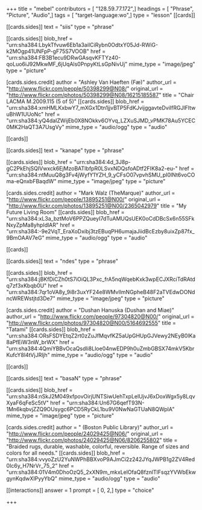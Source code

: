 +++
title = "mebel"
contributors = [ "128.59.77.172",]
headings = [ "Phrase", "Picture", "Audio",]
tags = [ "target-language:wo",]
type = "lesson"
[[cards]]

[[cards.sides]]
text = "siis"
type = "phrase"

[[cards.sides]]
blob_href = "urn:sha384:LbykTfvuw6Eb1a3aiICiRybn0OdtxY05Jd-RWiG-k2MOgp41UNFpP-gF75S7VOOB"
href = "urn:sha384:FB3B1ecu9DRwGAsqvKFTYz40-qoLuo6iJ92MkwMF_6jUqAls0PnpyKtLsGpNivUj"
mime_type = "image/jpeg"
type = "picture"

[cards.sides.credit]
author = "Ashley Van Haeften (Fæ)"
author_url = "http://www.flickr.com/people/50398299@N08/"
original_url = "http://www.flickr.com/photos/50398299@N08/16215185587"
title = "Chair LACMA M.2009.115 (5 of 5)"
[[cards.sides]]
blob_href = "urn:sha384:xmHMLKxbwY7_mXGx1Dtn1jjvBTP5FdKJvijggavteDviIfRGJlFltwuBhW1UUoNc"
href = "urn:sha384:yQ4daIZWijEb0X8NOkkv6OYvq_LZXuSJMD_vPMK78Au5YCEC0MK2HaQT3A7UsgVy"
mime_type = "audio/ogg"
type = "audio"

[[cards]]

[[cards.sides]]
text = "kanape"
type = "phrase"

[[cards.sides]]
blob_href = "urn:sha384:4d_3J8p-gC2PkEhjSQIVwxck6EjMzoBATIbfpR0LSvxNDQsfoADtf2FIK8a2-eu-"
href = "urn:sha384:ntMuuQ8g3Fv4jWyfY1YZH_9_yCFsO07vpvhSMU_pI0lNt6voCOma-eQnxbFBaqdW"
mime_type = "image/jpeg"
type = "picture"

[cards.sides.credit]
author = "Mark Walz (TheMarque)"
author_url = "http://www.flickr.com/people/13895251@N00/"
original_url = "http://www.flickr.com/photos/13895251@N00/2365042979"
title = "My Future Living Room"
[[cards.sides]]
blob_href = "urn:sha384:xL3a_bztMoV6PPZQueyI7dTuAMUQsUEK0oCdDBcSx6n55SFkNxyZpMa8yhpIdlAR"
href = "urn:sha384:-9e2VqT_EraXoDxibj3tzEBuqPH6umajaJiidBcEzby8uixZp87fx_9BmOAAV7eG"
mime_type = "audio/ogg"
type = "audio"

[[cards]]

[[cards.sides]]
text = "ndes"
type = "phrase"

[[cards.sides]]
blob_href = "urn:sha384:jBKfDiCZh0tS7iOiQL3Pxc_frA5nqWqebKxk3wpECJXRciTdRAtdq7zf3xKbqb0U"
href = "urn:sha384:7qr1oVA8y_9i8r3uxYF24e8WMvIlmNGpheB48F2aTVEdwDONdncWREWstjtd3De7"
mime_type = "image/jpeg"
type = "picture"

[cards.sides.credit]
author = "Dushan Hanuska (Dushan and Miae)"
author_url = "http://www.flickr.com/people/97304820@N00/"
original_url = "http://www.flickr.com/photos/97304820@N00/5164692555"
title = "Tatami"
[[cards.sides]]
blob_href = "urn:sha384:ORsFSDYEtqZ2rt0zZuJfMqvfKZ5aUpGHUpGJVewy2NEyB0lKa8aPfEiW3nW_brWX"
href = "urn:sha384:4QmiYBBvOcaQsdIi8Lloe04nwEDP9h0uZmbGBSX74mkV5KbrKufcY8l4tVjJRljh"
mime_type = "audio/ogg"
type = "audio"

[[cards]]

[[cards.sides]]
text = "basaN"
type = "phrase"

[[cards.sides]]
blob_href = "urn:sha384:nSkJ2M049xfpovOirjUNTSiwUehTxpLelUjvJ6xDoxWgx5y8LqvXyaF6qFeSc5tV"
href = "urn:sha384:Un67G6qefT93N-1Mn6kqbvjZZQ9OUsygc6PCD5RyCkL1bu9V0NwNaGTUaN8QWpIA"
mime_type = "image/jpeg"
type = "picture"

[cards.sides.credit]
author = " (Boston Public Library)"
author_url = "http://www.flickr.com/people/24029425@N06/"
original_url = "http://www.flickr.com/photos/24029425@N06/8206255802"
title = "Braided rugs, durable, washable, colorful, reversible. Range of sizes and colors for all needs."
[[cards.sides]]
blob_href = "urn:sha384:vvyoZzU2YuNWPhBBXvoP9AJmCi2z242JYqJWPB1g2ZV4Red0Ic6y_H7NrVr_75_2"
href = "urn:sha384:01V4m0DhoOzQ5_2xXN9m_mkxLelOfaQ8fznlTlFsqzYVWbEkwgynKqdwXIPyyYbQ"
mime_type = "audio/ogg"
type = "audio"

[[interactions]]
answer = 1
prompt = [ 0, 2,]
type = "choice"

+++

